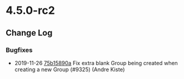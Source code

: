 # 4.5.0-rc2

<!--- Changes below this line will be automatically regenerated -->



## Change Log

### Bugfixes

 * 2019-11-26 [75b15890a](https://github.com/silverstripe/silverstripe-framework/commit/75b15890a22e4b1d90b622f8212cd5c8cfd7f153) Fix extra blank Group being created when creating a new Group (#9325) (Andre Kiste)


<!--- Changes above this line will be automatically regenerated -->
